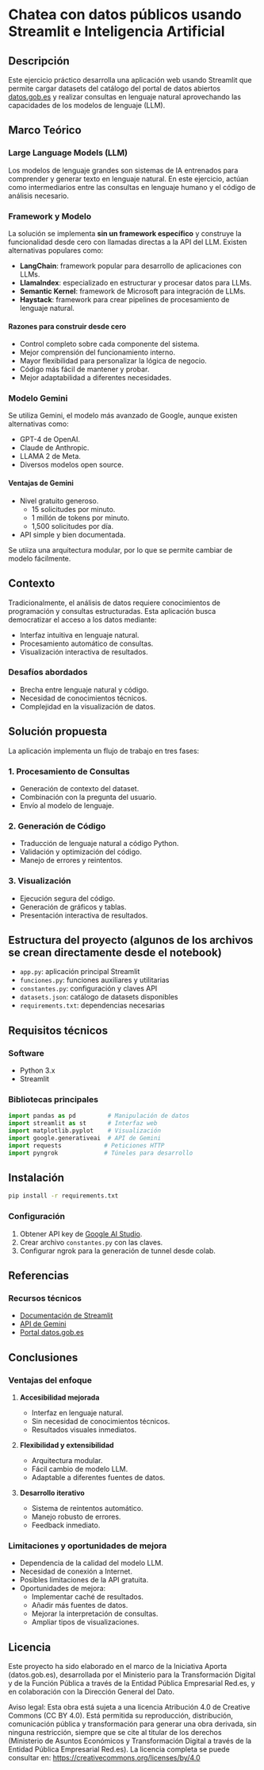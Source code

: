 # Chatea con datos públicos usando Streamlit e Inteligencia Artificial

## Descripción
Este ejercicio práctico desarrolla una aplicación web usando Streamlit que permite cargar datasets del catálogo del portal de datos abiertos [datos.gob.es](https://datos.gob.es/es/catalogo) y realizar consultas en lenguaje natural aprovechando las capacidades de los modelos de lenguaje (LLM).

## Marco Teórico

### Large Language Models (LLM)
Los modelos de lenguaje grandes son sistemas de IA entrenados para comprender y generar texto en lenguaje natural. En este ejercicio, actúan como intermediarios entre las consultas en lenguaje humano y el código de análisis necesario.

### Framework y Modelo
La solución se implementa **sin un framework específico** y construye la funcionalidad desde cero con llamadas directas a la API del LLM. Existen alternativas populares como:

- **LangChain**: framework popular para desarrollo de aplicaciones con LLMs.
- **LlamaIndex**: especializado en estructurar y procesar datos para LLMs.
- **Semantic Kernel**: framework de Microsoft para integración de LLMs.
- **Haystack**: framework para crear pipelines de procesamiento de lenguaje natural.

#### Razones para construir desde cero
- Control completo sobre cada componente del sistema.
- Mejor comprensión del funcionamiento interno.
- Mayor flexibilidad para personalizar la lógica de negocio.
- Código más fácil de mantener y probar.
- Mejor adaptabilidad a diferentes necesidades.

### Modelo Gemini
Se utiliza Gemini, el modelo más avanzado de Google, aunque existen alternativas como:

- GPT-4 de OpenAI.
- Claude de Anthropic.
- LLAMA 2 de Meta.
- Diversos modelos open source.

#### Ventajas de Gemini
- Nivel gratuito generoso.
  - 15 solicitudes por minuto.
  - 1 millón de tokens por minuto.
  - 1,500 solicitudes por día.
- API simple y bien documentada.

Se utiiza una arquitectura modular, por lo que se permite cambiar de modelo fácilmente.

## Contexto
Tradicionalmente, el análisis de datos requiere conocimientos de programación y consultas estructuradas. Esta aplicación busca democratizar el acceso a los datos mediante:

- Interfaz intuitiva en lenguaje natural.
- Procesamiento automático de consultas.
- Visualización interactiva de resultados.

### Desafíos abordados
- Brecha entre lenguaje natural y código.
- Necesidad de conocimientos técnicos.
- Complejidad en la visualización de datos.

## Solución propuesta
La aplicación implementa un flujo de trabajo en tres fases:

### 1. Procesamiento de Consultas
- Generación de contexto del dataset.
- Combinación con la pregunta del usuario.
- Envío al modelo de lenguaje.

### 2. Generación de Código
- Traducción de lenguaje natural a código Python.
- Validación y optimización del código.
- Manejo de errores y reintentos.

### 3. Visualización
- Ejecución segura del código.
- Generación de gráficos y tablas.
- Presentación interactiva de resultados.

## Estructura del proyecto (algunos de los archivos se crean directamente desde el notebook)
- `app.py`: aplicación principal Streamlit
- `funciones.py`: funciones auxiliares y utilitarias
- `constantes.py`: configuración y claves API
- `datasets.json`: catálogo de datasets disponibles
- `requirements.txt`: dependencias necesarias

## Requisitos técnicos

### Software
- Python 3.x
- Streamlit

### Bibliotecas principales
```python
import pandas as pd         # Manipulación de datos
import streamlit as st      # Interfaz web
import matplotlib.pyplot    # Visualización
import google.generativeai  # API de Gemini
import requests            # Peticiones HTTP
import pyngrok             # Túneles para desarrollo
```

## Instalación
```bash
pip install -r requirements.txt
```

### Configuración
1. Obtener API key de [Google AI Studio](https://ai.google.dev/).
2. Crear archivo `constantes.py` con las claves.
3. Configurar ngrok para la generación de tunnel desde colab.

## Referencias
### Recursos técnicos
- [Documentación de Streamlit](https://docs.streamlit.io/)
- [API de Gemini](https://ai.google.dev/docs)
- [Portal datos.gob.es](https://datos.gob.es/es/catalogo)


## Conclusiones

### Ventajas del enfoque
1. **Accesibilidad mejorada**
   - Interfaz en lenguaje natural.
   - Sin necesidad de conocimientos técnicos.
   - Resultados visuales inmediatos.

2. **Flexibilidad y extensibilidad**
   - Arquitectura modular.
   - Fácil cambio de modelo LLM.
   - Adaptable a diferentes fuentes de datos.

3. **Desarrollo iterativo**
   - Sistema de reintentos automático.
   - Manejo robusto de errores.
   - Feedback inmediato.

### Limitaciones y oportunidades de mejora
- Dependencia de la calidad del modelo LLM.
- Necesidad de conexión a Internet.
- Posibles limitaciones de la API gratuita.
- Oportunidades de mejora:
  - Implementar caché de resultados.
  - Añadir más fuentes de datos.
  - Mejorar la interpretación de consultas.
  - Ampliar tipos de visualizaciones.

## Licencia
Este proyecto ha sido elaborado en el marco de la Iniciativa Aporta (datos.gob.es), desarrollada por el Ministerio para la Transformación Digital y de la Función Pública a través de la Entidad Pública Empresarial Red.es, y en colaboración con la Dirección General del Dato.

Aviso legal: Esta obra está sujeta a una licencia Atribución 4.0 de Creative Commons (CC BY 4.0). Está permitida su reproducción, distribución, comunicación pública y transformación para generar una obra derivada, sin ninguna restricción, siempre que se cite al titular de los derechos (Ministerio de Asuntos Económicos y Transformación Digital a través de la Entidad Pública Empresarial Red.es). La licencia completa se puede consultar en: https://creativecommons.org/licenses/by/4.0

